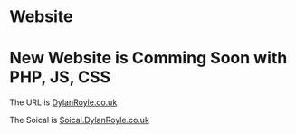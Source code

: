 # Website

 # New Website is Comming Soon with PHP, JS, CSS

The URL is [DylanRoyle.co.uk](DylanRoyle.co.uk)


The Soical is [Soical.DylanRoyle.co.uk](https://social.dylanroyle.co.uk/)
